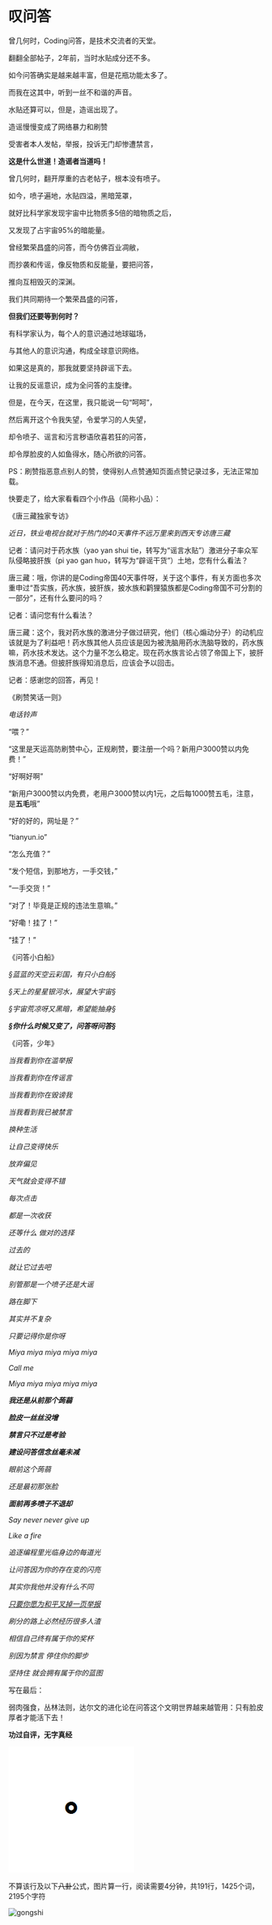 
# 叹问答

曾几何时，Coding问答，是技术交流者的天堂。

翻翻全部帖子，2年前，当时水贴成分还不多。

如今问答确实是越来越丰富，但是花瓶功能太多了。

而我在这其中，听到一丝不和谐的声音。

水贴还算可以，但是，造谣出现了。

造谣慢慢变成了网络暴力和刷赞

受害者本人发帖，举报，投诉无门却惨遭禁言，

**这是什么世道！造谣者当道吗！**

曾几何时，翻开厚重的古老帖子，根本没有喷子。

如今，喷子遍地，水贴四溢，黑暗笼罩，

就好比科学家发现宇宙中比物质多5倍的暗物质之后，

又发现了占宇宙95%的暗能量。

曾经繁荣昌盛的问答，而今仿佛百业凋敝，

而抄袭和传谣，像反物质和反能量，要把问答，

推向互相毁灭的深渊。

我们共同期待一个繁荣昌盛的问答，

**但我们还要等到何时？**

有科学家认为，每个人的意识通过地球磁场，

与其他人的意识沟通，构成全球意识网络。

如果这是真的，那我就要坚持辟谣下去。

让我的反谣意识，成为全问答的主旋律。

但是，在今天，在这里，我只能说一句“呵呵”，

然后离开这个令我失望，令爱学习的人失望，

却令喷子、谣言和污言秽语欣喜若狂的问答，

却令厚脸皮的人如鱼得水，随心所欲的问答。

PS：刷赞指恶意点别人的赞，使得别人点赞通知页面点赞记录过多，无法正常加载。

快要走了，给大家看看四个小作品（简称小品）：

《唐三藏独家专访》

*近日，铁业电视台就对于热门的40天事件不远万里来到西天专访唐三藏*

记者：请问对于药水族（yao yan shui tie，转写为“谣言水贴”）激进分子率众军队侵略披肝族（pi yao gan huo，转写为“辟谣干货”）土地，您有什么看法？

唐三藏：哦，你讲的是Coding帝国40天事件呀，关于这个事件，有关方面也多次重申过“吾实族，药水族，披肝族，披水族和鹳狸猿族都是Coding帝国不可分割的一部分”，还有什么要问的吗？

记者：请问您有什么看法？

唐三藏：这个，我对药水族的激进分子做过研究，他们（核心煽动分子）的动机应该就是为了利益吧！药水族其他人员应该是因为被洗脑用药水洗脑导致的，药水族嘛，药水技术发达。这个力量不怎么稳定。现在药水族言论占领了帝国上下，披肝族消息不通。但披肝族得知消息后，应该会予以回击。

记者：感谢您的回答，再见！

《刷赞笑话一则》

*电话铃声*

“喂？”

“这里是天运高防刷赞中心，正规刷赞，要注册一个吗？新用户3000赞以内免费！”

“好啊好啊”

“新用户3000赞以内免费，老用户3000赞以内1元，之后每1000赞五毛，注意，是**五毛**哦”

“好的好的，网址是？”

“tianyun.io”

“怎么充值？”

“发个短信，到那地方，一手交钱，”

“一手交货！”

“对了！毕竟是正规的违法生意嘛。”

“好嘞！挂了！”

“挂了！”

《问答小白船》

*§蓝蓝的天空云彩国，有只小白船§*

*§天上的星星银河水，展望大宇宙§*

*§宇宙荒凉呀又黑暗，希望能抽身§*

***§你什么时候又变了，问答呀问答§***

《问答，少年》

*当我看到你在滥举报*

*当我看到你在传谣言*

*当我看到你在毁谤我*

*当我看到我已被禁言*

*换种生活*

*让自己变得快乐*

*放弃偏见*

*天气就会变得不错*

*每次点击*

*都是一次收获*

*还等什么 做对的选择*

*过去的*

*就让它过去吧*

*别管那是一个喷子还是大谣*

*路在脚下*

*其实并不复杂*

*只要记得你是你呀*

*Miya miya miya miya miya*

*Call me*

*Miya miya miya miya miya*

***我还是从前那个蒟蒻***

***脸皮一丝丝没增***

***禁言只不过是考验***

***建设问答信念丝毫未减***

*眼前这个蒟蒻*

*还是最初那张脸*

***面前再多喷子不退却***

*Say never never give up*

*Like a fire*

*追逐编程里光临身边的每道光*

*让问答因为你的存在变的闪亮*

*其实你我他并没有什么不同*

<u>*只要你愿为和平叉掉一页举报*</u>

*刷分的路上必然经历很多人渣*

*相信自己终有属于你的奖杯*

*别因为禁言 停住你的脚步*

*坚持住 就会拥有属于你的蓝图*

写在最后：

弱肉强食，丛林法则，达尔文的进化论在问答这个文明世界越来越管用：只有脸皮厚者才能活下去！

**功过自评，无字真经**

![句号](https://github.com/ds1302zs/codingwater/raw/master/故事与感悟/res/gone.png?raw=true)

不算该行及以下~~八卦~~公式，图片算一行，阅读需要4分钟，共191行，1425个词，2195个字符

![gongshi](http://latex.codecogs.com/gif.latex?\\love(boy,girl)=ele_{520}=ele_{519}+ne+C_{A1})
